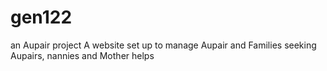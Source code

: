 # gen122
an Aupair project
A website set up to manage Aupair and Families seeking Aupairs, nannies and Mother helps
